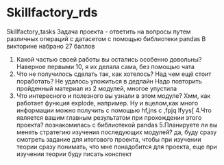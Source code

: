 # Skillfactory_rds
Skillfactory_tasks
Задача проекта - ответить на вопросы путем различных операций с датасетом с помощью библиотеки pandas
В викторине набрано 27 баллов
1. Какой частью своей работы вы остались особенно довольны?
Наверное первыми 10, я их делала сама, без помощью чата
2. Что не получилось сделать так, как хотелось? Над чем ещё стоит поработать?
Не удалось уложиться в дедлайн
Надо повторить пройденный материал из 2 модулей, многое упустила
3. Что интересного и полезного вы узнали в этом модуле?
Хмм, как работает функция explode, например. Ну и вцелом,как много информации можно получить с помощью hf,jns c ,fpjq lfyys[
4.Что является вашим главным результатом при прохождении этого проекта?
познакомилась с библиотекой pandas
5.Планируете ли вы менять стратегию изучения последующих модулей?
да, буду сразу смотреть задание для итогового проекта, чтобы при изучении теории сразу понимать, что мне понадобится для проекта, еще при изучении теории буду писать конспект
